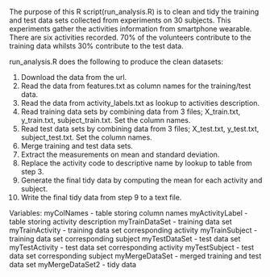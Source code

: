 
The purpose of this R script(run_analysis.R) is to clean and tidy the training and test data sets collected from experiments on 30 subjects. 
This experiments gather the activities information from smartphone wearable. There are six activities recorded.
70% of the volunteers contribute to the training data whilsts 30% contribute to the test data.

run_analysis.R does the following to produce the clean datasets:
1. Download the data from the url.
2. Read the data from features.txt as column names for the training/test data.
3. Read the data from activity_labels.txt as lookup to activities description.
4. Read training data sets by combining data from 3 files; X_train.txt, y_train.txt, subject_train.txt. Set the column names.
5. Read test data sets by combining data from 3 files; X_test.txt, y_test.txt, subject_test.txt. Set the column names.
6. Merge training and test data sets.
7. Extract the measurements on mean and standard deviation.
8. Replace the activity code to descriptive name by lookup to table from step 3.
9. Generate the final tidy data by computing the mean for each activity and subject.
10. Write the final tidy data from step 9 to a text file.


Variables:
myColNames - table storing column names
myActivityLabel - table storing activity description
myTrainDataSet - training data set
myTrainActivity - training data set corresponding activity
myTrainSubject - training data set corresponding subject
myTestDataSet - test data set
myTestActivity - test data set corresponding activity
myTestSubject - test data set corresponding subject
myMergeDataSet - merged training and test data set 
myMergeDataSet2 - tidy data